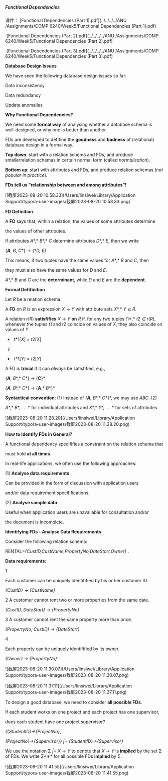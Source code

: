 ##### Functional Dependencies

课件： [Functional Dependencies (Part 1).pdf](../../../../ANU /Assignments/COMP 6240/Week5/Functional Dependencies (Part 1).pdf) 

​             [Functional Dependencies (Part 2).pdf](../../../../ANU /Assignments/COMP 6240/Week5/Functional Dependencies (Part 2).pdf) 

​             [Functional Dependencies (Part 3).pdf](../../../../ANU /Assignments/COMP 6240/Week5/Functional Dependencies (Part 3).pdf) 

**Database Design Issues**

We have seen the following database design issues so far:

Data inconsistency

Data redundancy

Update anomalies



**Why Functional Dependencies?**

We need some **formal way** of analysing whether a database schema is well-designed, or why one is better than another. 

FDs are developed to defifine the **goodness** and **badness** of (relational) database design in a formal way.

**Top down**: start with a relation schema and FDs, and produce smallerrelation schemas in certain normal form (called *normalisation*).

**Bottom up**: start with attributes and FDs, and produce relation schemas (*not popular in practice*).

**FDs tell us “relationship between and among attributes”!**



![截屏2023-08-20 10.58.33](/Users/linsiwei/Library/Application Support/typora-user-images/截屏2023-08-20 10.58.33.png)

**FD Definition**

A **FD** says that, within a relation, the values of some attributes determine

the values of other attributes.



If attributes *A**,* *B**,* *C* determine attributes *D**,* *E*, then we write

*{**A**,* *B*, *C**} → {**D,* *E}*

This means, if two tuples have the same values for *A**,* *B* and *C*, then

they must also have the same values for *D* and *E*. 

*A**,* *B* and *C* are the **determinant**, while *D* and *E* are the **dependent**.



**Formal Defifinition**

Let *R* be a relation schema.

A **FD** on *R* is an expression *X* *→* *Y* with attribute sets *X**,* *Y* *⊆* *R*.

A relation *r*(*R*) **satisfifies** *X* *→* *Y* **on** *R* if, for any two tuples *t*1*,* *t*2 *∈* *r*(*R*), whenever the tuples *t*1 and *t*2 coincide on values of *X*, they also coincide on values of *Y*. 

* ​      t*1[*X*] = *t*2[*X*]  

​                   *⇓* 

* ​       t*1[*Y*] = *t*2[*Y*]

A FD is **trivial** if it can *always* be satisfified, e.g.,

*{**A**,* *B**,* *C**} → {**C**}* 

*{**A**,* *B**,* *C**} → {**A**,* *B**}*

**Syntactical convention**: (1) Instead of *{**A**,* *B**,* *C**}*, we may use *ABC*. (2)

*A**,* *B**, . . .* for individual attributes and *X**,* *Y**, . . .* for sets of attributes.





![截屏2023-08-20 11.28.20](/Users/linsiwei/Library/Application Support/typora-user-images/截屏2023-08-20 11.28.20.png)



**How to Identify FDs in General?**

A functional dependency specififies a constraint on the relation schema that

must hold **at all times**.

In real-life applications, we often use the following approaches:

(1) **Analyse data requirements**

Can be provided in the form of discussion with application users

and/or data requirement specififications.

(2) **Analyse sample data**

Useful when application users are unavailable for consultation and/or

the document is incomplete.



**Identifying FDs - Analyse Data Requirements**

Consider the following relation schema:

RENTAL=*{*CustID,CustName,PropertyNo,DateStart,Owner*}* .

**Data requirements:**

1 

Each customer can be uniquely identifified by his or her customer ID.

*{*CustID*} → {*CustName*}* 

2 A customer cannot rent two or more properties from the same date.

*{*CustID, DateStart*} → {*PropertyNo*}* 

3 A customer cannot rent the same property more than once.

*{*PropertyNo, CustID*} → {*DateStart*}* 

4 

Each property can be uniquely identifified by its owner.

*{*Owner*} → {*PropertyNo*}*



![截屏2023-08-20 11.30.07](/Users/linsiwei/Library/Application Support/typora-user-images/截屏2023-08-20 11.30.07.png)



![截屏2023-08-20 11.37.11](/Users/linsiwei/Library/Application Support/typora-user-images/截屏2023-08-20 11.37.11.png)

To design a good database, we need to consider **all possible FDs**.

If each student works on one project and each project has one supervisor,

does each student have one project supervisor?

*{{*StudentID*}→{*ProjectNo*}*, 

*{*ProjectNo*}→{*Supervisor*}}*        *|*=      *{*StudentID*}→{*Supervisor*}*

We use the notation Σ *|*= *X* *→* *Y* to denote that *X* *→* *Y* is **implied** by the set Σ of FDs. We write Σ*∗* for all possible FDs **implied** by Σ.

![截屏2023-08-20 11.41.55](/Users/linsiwei/Library/Application Support/typora-user-images/截屏2023-08-20 11.41.55.png)